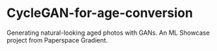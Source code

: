 # CycleGAN-for-age-conversion
Generating natural-looking aged photos with GANs. An ML Showcase project from Paperspace Gradient.
